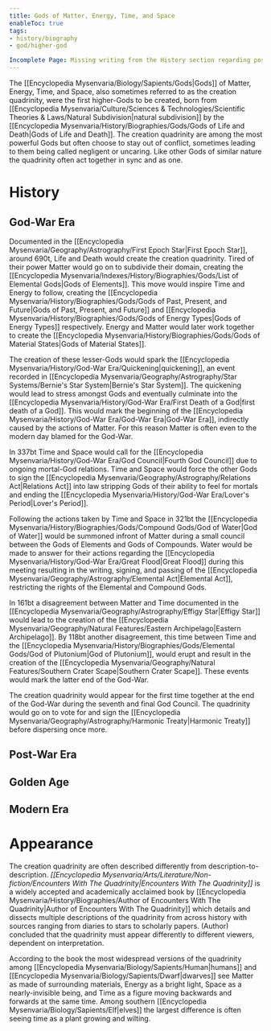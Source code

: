 ```yaml
---
title: Gods of Matter, Energy, Time, and Space
enableToc: true
tags:
- history/biography
- god/higher-god

Incomplete Page: Missing writing from the History section regarding post-war information.
---
```


The [[Encyclopedia Mysenvaria/Biology/Sapients/Gods|Gods]] of Matter, Energy, Time, and Space, also sometimes referred to as the creation quadrinity, were the first higher-Gods to be created, born from [[Encyclopedia Mysenvaria/Culture/Sciences & Technologies/Scientific Theories & Laws/Natural Subdivision|natural subdivision]] by the [[Encyclopedia Mysenvaria/History/Biographies/Gods/Gods of Life and Death|Gods of Life and Death]]. The creation quadrinity are among the most powerful Gods but often choose to stay out of conflict, sometimes leading to them being called negligent or uncaring. Like other Gods of similar nature the quadrinity often act together in sync and as one.

# History
## God-War Era
Documented in the [[Encyclopedia Mysenvaria/Geography/Astrography/First Epoch Star|First Epoch Star]], around 690t, Life and Death would create the creation quadrinity. Tired of their power Matter would go on to subdivide their domain, creating the [[Encyclopedia Mysenvaria/Indexes/History/Biographies/Gods/List of Elemental Gods|Gods of Elements]]. This move would inspire Time and Energy to follow, creating the [[Encyclopedia Mysenvaria/History/Biographies/Gods/Gods of Past, Present, and Future|Gods of Past, Present, and Future]] and [[Encyclopedia Mysenvaria/History/Biographies/Gods/Gods of Energy Types|Gods of Energy Types]] respectively. Energy and Matter would later work together to create the [[Encyclopedia Mysenvaria/History/Biographies/Gods/Gods of Material States|Gods of Material States]].

The creation of these lesser-Gods would spark the [[Encyclopedia Mysenvaria/History/God-War Era/Quickening|quickening]], an event recorded in [[Encyclopedia Mysenvaria/Geography/Astrography/Star Systems/Bernie's Star System|Bernie's Star System]]. The quickening would lead to stress amongst Gods and eventually culminate into the [[Encyclopedia Mysenvaria/History/God-War Era/First Death of a God|first death of a God]]. This would mark the beginning of the [[Encyclopedia Mysenvaria/History/God-War Era/God-War Era|God-War Era]], indirectly caused by the actions of Matter. For this reason Matter is often even to the modern day blamed for the God-War.

In 337bt Time and Space would call for the [[Encyclopedia Mysenvaria/History/God-War Era/God Council|Fourth God Council]] due to ongoing mortal-God relations. Time and Space would force the other Gods to sign the [[Encyclopedia Mysenvaria/Geography/Astrography/Relations Act|Relations Act]] into law stripping Gods of their ability to feel for mortals and ending the [[Encyclopedia Mysenvaria/History/God-War Era/Lover's Period|Lover's Period]].

Following the actions taken by Time and Space in 321bt the [[Encyclopedia Mysenvaria/History/Biographies/Gods/Compound Gods/God of Water|God of Water]] would be summoned infront of Matter during a small council between the Gods of Elements and Gods of Compounds. Water would be made to answer for their actions regarding the [[Encyclopedia Mysenvaria/History/God-War Era/Great Flood|Great Flood]] during this meeting resulting in the writing, signing, and passing of the [[Encyclopedia Mysenvaria/Geography/Astrography/Elemental Act|Elemental Act]], restricting the rights of the Elemental and Compound Gods.

In 161bt a disagreement between Matter and Time documented in the [[Encyclopedia Mysenvaria/Geography/Astrography/Effigy Star|Effigy Star]] would lead to the creation of the [[Encyclopedia Mysenvaria/Geography/Natural Features/Eastern Archipelago|Eastern Archipelago]]. By 118bt another disagreement, this time between Time and the [[Encyclopedia Mysenvaria/History/Biographies/Gods/Elemental Gods/God of Plutonium|God of Plutonium]], would erupt and result in the creation of the [[Encyclopedia Mysenvaria/Geography/Natural Features/Southern Crater Scape|Southern Crater Scape]]. These events would mark the latter end of the God-War.

The creation quadrinity would appear for the first time together at the end of the God-War during the seventh and final God Council. The quadrinity would go on to vote for and sign the [[Encyclopedia Mysenvaria/Geography/Astrography/Harmonic Treaty|Harmonic Treaty]] before dispersing once more.

## Post-War Era

## Golden Age

## Modern Era

# Appearance
The creation quadrinity are often described differently from description-to-description. *[[Encyclopedia Mysenvaria/Arts/Literature/Non-fiction/Encounters With The Quadrinity|Encounters With The Quadrinity]]* is a widely accepted and academically acclaimed book by [[Encyclopedia Mysenvaria/History/Biographies/Author of Encounters With The Quadrinity|Author of Encounters With The Quadrinity]] which details and dissects multiple descriptions of the quadrinity from across history with sources ranging from diaries to stars to scholarly papers. (Author) concluded that the quadrinity must appear differently to different viewers, dependent on interpretation.

According to the book the most widespread versions of the quadrinity among [[Encyclopedia Mysenvaria/Biology/Sapients/Human|humans]] and [[Encyclopedia Mysenvaria/Biology/Sapients/Dwarf|dwarves]] see Matter as made of surrounding materials, Energy as a bright light, Space as a nearly-invisible being, and Time as a figure moving backwards and forwards at the same time. Among southern [[Encyclopedia Mysenvaria/Biology/Sapients/Elf|elves]] the largest difference is often seeing time as a plant growing and wilting.